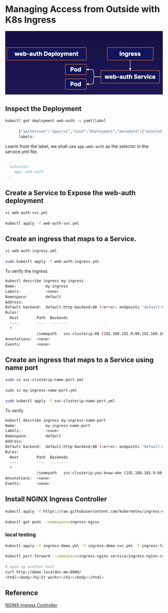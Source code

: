 # Managing Access from Outside with K8s Ingress
![img](./img/lab-diagram.jpg)
## Inspect the Deployment
```bash
kubectl get deployment web-auth -o yaml|label

      {"apiVersion":"apps/v1","kind":"Deployment","metadata":{"annotations":{},"name":"web-auth","namespace":"default"},"spec":{"replicas":2,"selector":{"matchLabels":{"app":"web-auth"}},"template":{"metadata":{"labels":{"app":"web-auth"}},"spec":{"containers":[{"image":"nginx:1.19.1","name":"nginx","ports":[{"containerPort":80}]}]}}}}
      labels:
```
Learnt from the label, we shall use `app:web-auth` as the selector in the service.yml file.
```yml
...
  selector:
    app: web-auth
...    
```
## Create a Service to Expose the web-auth deployment
```bash
vi web-auth-svc.yml

kubectl apply -f web-auth-svc.yml
```


## Create an ingress that maps to a Service.
```bash
vi web-auth-ingress.yml

sudo kubectl apply -f web-auth-ingress.yml
```

To verify the ingress
```bash
kubectl describe ingress my-ingress
Name:             my-ingress
Labels:           <none>
Namespace:        default
Address:          
Default backend:  default-http-backend:80 (<error: endpoints "default-http-backend" not found>)
Rules:
  Host        Path  Backends
  ----        ----  --------
  *           
              /somepath   svc-clusterip:80 (192.168.102.9:80,192.168.16.78:80,192.168.16.83:80)
Annotations:  <none>
Events:       <none>
```

## Create an ingress that maps to a Service using name port
```bash
sudo vi svc-clusterip-name-port.yml

sudo vi my-ingress-name-port.yml

sudo kubectl apply -f svc-clusterip-name-port.yml
```

To verify
```bash
kubectl describe ingress my-ingress-name-port
Name:             my-ingress-name-port
Labels:           <none>
Namespace:        default
Address:          
Default backend:  default-http-backend:80 (<error: endpoints "default-http-backend" not found>)
Rules:
  Host        Path  Backends
  ----        ----  --------
  *           
              /somepath   svc-clusterip:you-know-who (192.168.102.9:80,192.168.16.78:80,192.168.16.83:80)
Annotations:  <none>
Events:       <none>
```

## Install NGINX Ingress Controller
```bash
kubectl apply -f https://raw.githubusercontent.com/kubernetes/ingress-nginx/controller-v1.2.0/deploy/static/provider/cloud/deploy.yaml

kubectl get pods --namespace=ingress-nginx
```
### local testing
```bash
kubectl apply -f ingress-demo.yml -f ingress-demo-svc.yml -f ingress-localhost.yml

kubectl port-forward --namespace=ingress-nginx service/ingress-nginx-controller 8080:80

# open up another host
curl http://demo.localdev.me:8080/
<html><body><h1>It works!</h1></body></html>
```

## Reference
[NGINX Ingress Controller](https://kubernetes.github.io/ingress-nginx/deploy/)